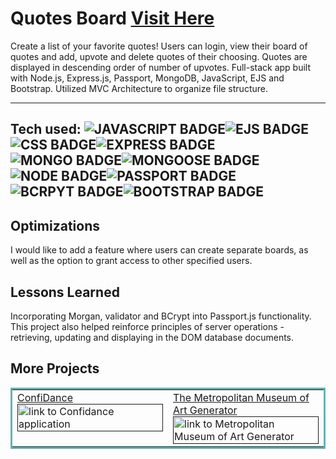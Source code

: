 # Quotes Board <a href="https://quotationsboard.cyclic.app/" target="_blank">Visit Here</a>

Create a list of your favorite quotes! 
Users can login, view their board of quotes and add, upvote and delete quotes of their choosing. Quotes are displayed in descending order of number of upvotes.
Full-stack app built with Node.js, Express.js, Passport, MongoDB, JavaScript, EJS and Bootstrap. Utilized MVC Architecture to organize file structure. 

---

## Tech used: ![JAVASCRIPT BADGE](https://img.shields.io/static/v1?label=|&message=JAVASCRIPT&color=3c7f5d&style=plastic&logo=javascript)![EJS BADGE](https://img.shields.io/static/v1?label=|&message=EJS&color=90A93A&style=plastic&logo=ejs)![CSS BADGE](https://img.shields.io/static/v1?label=|&message=CSS3&color=285f65&style=plastic&logo=css3)![EXPRESS BADGE](https://img.shields.io/static/v1?label=|&message=EXPRESS&color=90A93A&style=plastic&logo=express)![MONGO BADGE](https://img.shields.io/static/v1?label=|&message=MONGO-DB&color=cdd148&style=plastic&logo=mongodb)![MONGOOSE BADGE](https://img.shields.io/static/v1?label=|&message=MONGOOSE&color=880101&style=plastic&logo=mongoose)![NODE BADGE](https://img.shields.io/static/v1?label=|&message=NODE&color=cbb148&style=plastic&logo=node)![PASSPORT BADGE](https://img.shields.io/static/v1?label=|&message=PASSPORT&color=36DF79&style=plastic&logo=passport)![BCRPYT BADGE](https://img.shields.io/static/v1?label=|&message=BCRYPT&color=8BA9E5&style=plastic&logo=bcrpyt)![BOOTSTRAP BADGE](https://img.shields.io/static/v1?label=|&message=BOOTSTRAP&color=316c5e&style=plastic&logo=bootstrap)


## Optimizations
I would like to add a feature where users can create separate boards, as well as the option to grant access to other specified users.

## Lessons Learned
Incorporating Morgan, validator and BCrypt into Passport.js functionality. This project also helped reinforce principles of server operations - retrieving, updating and displaying in the DOM database documents.

## More Projects

<table bordercolor="#66b2b2">

  <tr>
    <td width="50%"  style="align:center;" valign="top">
<a target="_blank" href="">ConfiDance</a>
        <br />
      <a target="_blank" href="">
            <img src="https://media.giphy.com/media/v1.Y2lkPTc5MGI3NjExZjM4NmJjM2IyMzIxMGNiZWZiMjMzNmI5NWE4OWIwMTE3ZjhjZGZlNyZlcD12MV9pbnRlcm5hbF9naWZzX2dpZklkJmN0PWc/OXCaDWUVwy5ViA30od/giphy.gif" width="100%"  alt="link to Confidance application"/>
        </a>
    </td>
    <td width="50%" valign="top">
<a target="_blank" href="">The Metropolitan Museum of Art Generator</a>
      <br />
        <a target="_blank" href="">
          <img src="https://media.giphy.com/media/HdH82S9MPWdWmUk6eg/giphy.gif" width="100%" alt="link to Metropolitan Museum of Art Generator"/>
        </a>
    </td>
    
  </tr>
</table>


